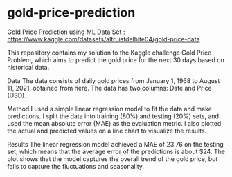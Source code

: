 # gold-price-prediction

Gold Price Prediction using ML 
Data Set : https://www.kaggle.com/datasets/altruistdelhite04/gold-price-data

This repository contains my solution to the Kaggle challenge Gold Price Problem, which aims to predict the gold price for the next 30 days based on historical data.

Data
The data consists of daily gold prices from January 1, 1968 to August 11, 2021, obtained from here. The data has two columns: Date and Price (USD).

Method
I used a simple linear regression model to fit the data and make predictions. I split the data into training (80%) and testing (20%) sets, and used the mean absolute error (MAE) as the evaluation metric. I also plotted the actual and predicted values on a line chart to visualize the results.

Results
The linear regression model achieved a MAE of 23.76 on the testing set, which means that the average error of the predictions is about $24. The plot shows that the model captures the overall trend of the gold price, but fails to capture the fluctuations and seasonality.
